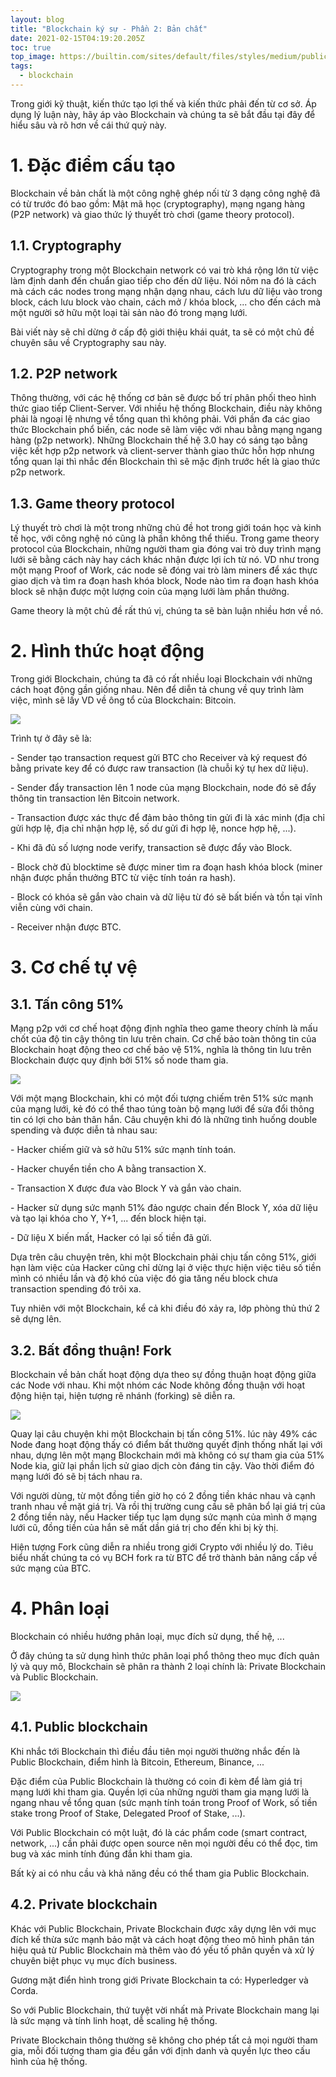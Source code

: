 ```yaml
---
layout: blog
title: "Blockchain ký sự - Phần 2: Bản chất"
date: 2021-02-15T04:19:20.205Z
toc: true
top_image: https://builtin.com/sites/default/files/styles/medium/public/2019-01/blockchain-companies.jpg
tags:
  - blockchain
---
```

Trong giới kỹ thuật, kiến thức tạo lợi thế và kiến thức phải đến từ cơ sở. Áp dụng lý luận này, hãy áp vào Blockchain và chúng ta sẽ bắt đầu tại đây để hiểu sâu và rõ hơn về cái thứ quỷ này.
<!-- more -->
# 1. Đặc điểm cấu tạo

Blockchain về bản chất là một công nghệ ghép nối từ 3 dạng công nghệ đã có từ trước đó bao gồm: Mật mã học (cryptography), mạng ngang hàng (P2P network) và giao thức lý thuyết trò chơi (game theory protocol).

## 1.1. Cryptography

Cryptography trong một Blockchain network có vai trò khá rộng lớn từ việc làm định danh đến chuẩn giao tiếp cho đến dữ liệu. Nói nôm na đó là cách mà cách các nodes trong mạng nhận dạng nhau, cách lưu dữ liệu vào trong block, cách lưu block vào chain, cách mở / khóa block, ... cho đến cách mà một người sở hữu một loại tài sản nào đó trong mạng lưới.

Bài viết này sẽ chỉ dừng ở cấp độ giới thiệu khái quát, ta sẽ có một chủ đề chuyên sâu về Cryptography sau này.

## 1.2. P2P network

Thông thường, với các hệ thống cơ bản sẽ được bố trí phân phối theo hình thức giao tiếp Client-Server. Với nhiều hệ thống Blockchain, điều này không phải là ngoại lệ nhưng về tổng quan thì không phải. Với phần đa các giao thức Blockchain phổ biến, các node sẽ làm việc với nhau bằng mạng ngang hàng (p2p network). Những Blockchain thế hệ 3.0 hay có sáng tạo bằng việc kết hợp p2p network và client-server thành giao thức hỗn hợp nhưng tổng quan lại thì nhắc đến Blockchain thì sẽ mặc định trước hết là giao thức p2p network.

## 1.3. Game theory protocol

Lý thuyết trò chơi là một trong những chủ đề hot trong giới toán học và kinh tế học, với công nghệ nó cũng là phần không thể thiếu. Trong game theory protocol của Blockchain, những người tham gia đóng vai trò duy trình mạng lưới sẽ bằng cách này hay cách khác nhận được lợi ích từ nó. VD như trong một mạng Proof of Work, các node sẽ đóng vai trò làm miners để xác thực giao dịch và tìm ra đoạn hash khóa block, Node nào tìm ra đoạn hash khóa block sẽ nhận được một lượng coin của mạng lưới làm phần thưởng.

Game theory là một chủ đề rất thú vị, chúng ta sẽ bàn luận nhiều hơn về nó.

# 2. Hình thức hoạt động

Trong giới Blockchain, chúng ta đã có rất nhiều loại Blockchain với những cách hoạt động gần giống nhau. Nên để diễn tả chung về quy trình làm việc, mình sẽ lấy VD về ông tổ của Blockchain: Bitcoin.

![](https://www.weusecoins.com/images/uploads/bitcoin-transaction-life-cycle-high-resolution.png)

Trình tự ở đây sẽ là:

\- Sender tạo transaction request gửi BTC cho Receiver và ký request đó bằng private key để có được raw transaction (là chuỗi ký tự hex dữ liệu).

\- Sender đẩy transaction lên 1 node của mạng Blockchain, node đó sẽ đẩy thông tin transaction lên Bitcoin network.

\- Transaction được xác thực để đảm bảo thông tin gửi đi là xác minh (địa chỉ gửi hợp lệ, địa chỉ nhận hợp lệ, số dư gửi đi hợp lệ, nonce hợp hệ, ...).

\- Khi đã đủ số lượng node verify, transaction sẽ được đẩy vào Block.

\- Block chờ đủ blocktime sẽ được miner tìm ra đoạn hash khóa block (miner nhận được phần thưởng BTC từ việc tính toán ra hash).

\- Block có khóa sẽ gắn vào chain và dữ liệu từ đó sẽ bất biến và tồn tại vĩnh viễn cùng với chain. 

\- Receiver nhận được BTC.

# 3. Cơ chế tự vệ

## 3.1. Tấn công 51%

Mạng p2p với cơ chế hoạt động định nghĩa theo game theory chính là mấu chốt của độ tin cậy thông tin lưu trên chain. Cơ chế bảo toàn thông tin của Blockchain hoạt động theo cơ chế bảo vệ 51%, nghĩa là thông tin lưu trên Blockchain được quy định bởi 51% số node tham gia. 

![](https://vnrebates.net/wp-content/uploads/2020/10/Double-spend-avatar.jpeg)

Với một mạng Blockchain, khi có một đối tượng chiếm trên 51% sức mạnh của mạng lưới, kẻ đó có thể thao túng toàn bộ mạng lưới để sửa đổi thông tin có lợi cho bản thân hắn. Câu chuyện khi đó là những tình huống double spending và được diễn tả nhau sau:

\- Hacker chiếm giữ và sở hữu 51% sức mạnh tính toán.

\- Hacker chuyển tiền cho A bằng transaction X.

\- Transaction X được đưa vào Block Y và gắn vào chain.

\- Hacker sử dụng sức mạnh 51% đảo ngược chain đến Block Y, xóa dữ liệu và tạo lại khóa cho Y, Y+1, ... đến block hiện tại.

\- Dữ liệu X biến mất, Hacker có lại số tiền đã gửi.

Dựa trên câu chuyện trên, khi một Blockchain phải chịu tấn công 51%, giới hạn làm việc của Hacker cũng chỉ dừng lại ở việc thực hiện việc tiêu số tiền mình có nhiều lần và độ khó của việc đó gia tăng nếu block chưa transaction spending đó trôi xa.

Tuy nhiên với một Blockchain, kể cả khi điều đó xảy ra, lớp phòng thủ thứ 2 sẽ dựng lên.

## 3.2. Bất đồng thuận! Fork

Blockchain về bản chất hoạt động dựa theo sự đồng thuận hoạt động giữa các Node với nhau. Khi một nhóm các Node không đồng thuận với hoạt động hiện tại, hiện tượng rẽ nhánh (forking) sẽ diễn ra.

![](https://www.dummies.com/wp-content/uploads/cryptocurrency-hard-fork.jpg)

Quay lại câu chuyện khi một Blockchain bị tấn công 51%. lúc này 49% các Node đang hoạt động thấy có điểm bất thường quyết định thống nhất lại với nhau, dựng lên một mạng Blockchain mới mà không có sự tham gia của 51% Node kia, giữ lại phần lịch sử giao dịch còn đáng tin cậy. Vào thời điểm đó mạng lưới đó sẽ bị tách nhau ra. 

Với người dùng, từ một đồng tiền giờ họ có 2 đồng tiền khác nhau và cạnh tranh nhau về mặt giá trị. Và rồi thị trường cung cầu sẽ phân bổ lại giá trị của 2 đồng tiền này, nếu Hacker tiếp tục lạm dụng sức mạnh của mình ở mạng lưới cũ, đồng tiền của hắn sẽ mất dần giá trị cho đến khi bị kỳ thị.

Hiện tượng Fork cũng diễn ra nhiều trong giới Crypto với nhiều lý do. Tiêu biểu nhất chúng ta có vụ BCH fork ra từ BTC để trở thành bản nâng cấp về sức mạng của BTC.

# 4. Phân loại

Blockchain có nhiều hướng phân loại, mục đích sử dụng, thế hệ, ...

Ở đây chúng ta sử dụng hình thức phân loại phổ thông theo mục đích quản lý và quy mô, Blockchain sẽ phân ra thành 2 loại chính là: Private Blockchain và Public Blockchain.

![](https://www.intheblack.com/-/media/intheblack/allimages/technology/2018/boxes-people-key-illustration.jpg)

## 4.1. Public blockchain

Khi nhắc tới Blockchain thì điều đầu tiên mọi người thường nhắc đến là Public Blockchain, điểm hình là Bitcoin, Ethereum, Binance, ...

Đặc điểm của Public Blockchain là thường có coin đi kèm để làm giá trị mạng lưới khi tham gia. Quyền lợi của những người tham gia mạng lưới là ngang nhau về tổng quan (sức mạnh tính toán trong Proof of Work, số tiền stake trong Proof of Stake, Delegated Proof of Stake, ...).

Với Public Blockchain có một luật, đó là các phẩm code (smart contract, network, ...) cần phải được open source nên mọi người đều có thể đọc, tìm bug và xác minh tính đúng đắn khi tham gia.

Bất kỳ ai có nhu cầu và khả năng đều có thể tham gia Public Blockchain.

## 4.2. Private blockchain

Khác với Public Blockchain, Private Blockchain được xây dựng lên với mục đích kế thừa sức mạnh bảo mật và cách hoạt động theo mô hình phân tán hiệu quả từ Public Blockchain mà thêm vào đó yếu tố phân quyền và xử lý chuyên biệt phục vụ mục đích business.

Gương mặt điển hình trong giới Private Blockchain ta có: Hyperledger và Corda.

So với Public Blockchain, thứ tuyệt vời nhất mà Private Blockchain mang lại là sức mạng và tính linh hoạt, dễ scaling hệ thống.

Private Blockchain thông thường sẽ không cho phép tất cả mọi người tham gia, mỗi đối tượng tham gia đều gắn với định danh và quyền lực theo cấu hình của hệ thống.